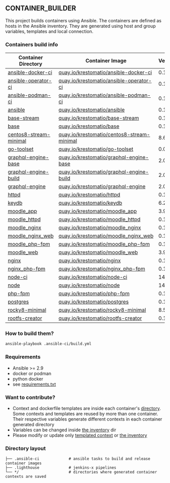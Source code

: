 ## CONTAINER_BUILDER
This project builds containers using Ansible. The containers are defined as hosts in the Ansible inventory. They are generated using host and group variables, templates and local connection.

### Containers build info
| Container Directory  | Container Image  | Version  |
|---|---|---|
| [ansible-docker-ci](ansible-docker-ci/ )| [quay.io/krestomatio/ansible-docker-ci](https://quay.io/krestomatio/ansible-docker-ci) | 0.1.42 |
| [ansible-operator-ci](ansible-operator-ci/ )| [quay.io/krestomatio/ansible-operator-ci](https://quay.io/krestomatio/ansible-operator-ci) | 0.1.43 |
| [ansible-podman-ci](ansible-podman-ci/ )| [quay.io/krestomatio/ansible-podman-ci](https://quay.io/krestomatio/ansible-podman-ci) | 0.1.42 |
| [ansible](ansible/ )| [quay.io/krestomatio/ansible](https://quay.io/krestomatio/ansible) | 0.1.42 |
| [base-stream](base-stream/ )| [quay.io/krestomatio/base-stream](https://quay.io/krestomatio/base-stream) | 0.1.42 |
| [base](base/ )| [quay.io/krestomatio/base](https://quay.io/krestomatio/base) | 0.1.42 |
| [centos8-stream-minimal](centos8-stream-minimal/ )| [quay.io/krestomatio/centos8-stream-minimal](https://quay.io/krestomatio/centos8-stream-minimal) | 8.6.1 |
| [go-toolset](go-toolset/ )| [quay.io/krestomatio/go-toolset](https://quay.io/krestomatio/go-toolset) | 0.0.24 |
| [graphql-engine-base](graphql-engine-base/ )| [quay.io/krestomatio/graphql-engine-base](https://quay.io/krestomatio/graphql-engine-base) | 2.0.9 |
| [graphql-engine-build](graphql-engine-build/ )| [quay.io/krestomatio/graphql-engine-build](https://quay.io/krestomatio/graphql-engine-build) | 2.0.9 |
| [graphql-engine](graphql-engine/ )| [quay.io/krestomatio/graphql-engine](https://quay.io/krestomatio/graphql-engine) | 2.0.9 |
| [httpd](httpd/ )| [quay.io/krestomatio/httpd](https://quay.io/krestomatio/httpd) | 0.1.42 |
| [keydb](keydb/ )| [quay.io/krestomatio/keydb](https://quay.io/krestomatio/keydb) | 6.2.1 |
| [moodle_app](moodle_app/ )| [quay.io/krestomatio/moodle_app](https://quay.io/krestomatio/moodle_app) | 3.9.12 |
| [moodle_httpd](moodle_httpd/ )| [quay.io/krestomatio/moodle_httpd](https://quay.io/krestomatio/moodle_httpd) | 0.1.42 |
| [moodle_nginx](moodle_nginx/ )| [quay.io/krestomatio/moodle_nginx](https://quay.io/krestomatio/moodle_nginx) | 0.1.42 |
| [moodle_nginx_web](moodle_nginx_web/ )| [quay.io/krestomatio/moodle_nginx_web](https://quay.io/krestomatio/moodle_nginx_web) | 0.1.42 |
| [moodle_php-fpm](moodle_php-fpm/ )| [quay.io/krestomatio/moodle_php-fpm](https://quay.io/krestomatio/moodle_php-fpm) | 0.1.42 |
| [moodle_web](moodle_web/ )| [quay.io/krestomatio/moodle_web](https://quay.io/krestomatio/moodle_web) | 3.9.12 |
| [nginx](nginx/ )| [quay.io/krestomatio/nginx](https://quay.io/krestomatio/nginx) | 0.1.42 |
| [nginx_php-fpm](nginx_php-fpm/ )| [quay.io/krestomatio/nginx_php-fpm](https://quay.io/krestomatio/nginx_php-fpm) | 0.1.42 |
| [node-ci](node-ci/ )| [quay.io/krestomatio/node-ci](https://quay.io/krestomatio/node-ci) | 14 |
| [node](node/ )| [quay.io/krestomatio/node](https://quay.io/krestomatio/node) | 14 |
| [php-fpm](php-fpm/ )| [quay.io/krestomatio/php-fpm](https://quay.io/krestomatio/php-fpm) | 0.1.42 |
| [postgres](postgres/ )| [quay.io/krestomatio/postgres](https://quay.io/krestomatio/postgres) | 0.1.42 |
| [rocky8-minimal](rocky8-minimal/ )| [quay.io/krestomatio/rocky8-minimal](https://quay.io/krestomatio/rocky8-minimal) | 8.5.3 |
| [rootfs-creator](rootfs-creator/ )| [quay.io/krestomatio/rootfs-creator](https://quay.io/krestomatio/rootfs-creator) | 0.1.33 |

### How to build them?
```bash
ansible-playbook .ansible-ci/build.yml
```

### Requirements
* Ansible >= 2.9
* docker or podman
* python docker
* see [requirements.txt](.ansible-ci/requirements.txt)

### Want to contribute?
* Context and dockerfile templates are inside each container's [directory](.ansible-ci/files/templated_contexts/). Some contexts and templates are reused by more than one container. Their respective variables generate different contexts in each container generated directory
* Variables can be changed inside [the inventory](.ansible-ci/inventory) dir
* Please modify or update only [templated context](.ansible-ci/files/templated_contexts/) or [the inventory](.ansible-ci/inventory)

### Directory layout
```
├── .ansible-ci             # ansible tasks to build and release container images
├── .lighthouse             # jenkins-x pipelines
└── */                      # directories where generated container contexts are saved
```

